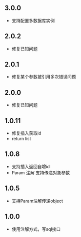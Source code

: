 ## 3.0.0
- 支持配置多数据库实例

## 2.0.2
- 修复已知问题

## 2.0.1
- 修复某个参数被引用多次错误问题

## 2.0.0
- 修复已知问题

## 1.0.11
- 修复插入获取id
- return list

## 1.0.8 
- 支持插入返回自增id
- Param 注解 支持传递对象参数

## 1.0.5
- 支持Param注解传递object

## 1.0.0
- 使用注解方式，写sql接口
